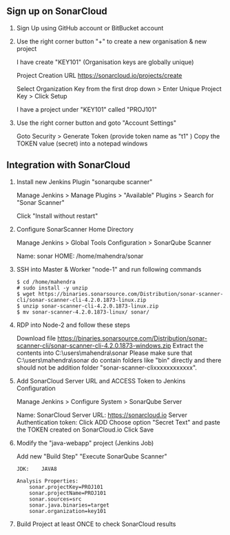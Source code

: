 ## Sign up on SonarCloud

1. Sign Up using GitHub account or BitBucket account

2. Use the right corner button "+" to create a new organisation & new project
    
    I have create "KEY101" (Organisation keys are globally unique)

    Project Creation URL https://sonarcloud.io/projects/create
    
    Select Organization Key from the first drop down >
    Enter Unique Project Key > Click Setup

    I have a project under "KEY101" called "PROJ101"

3.  Use the right corner button and goto "Account Settings"

    Goto Security > Generate Token (provide token name as "t1" )
    Copy the TOKEN value (secret) into a notepad windows


## Integration with SonarCloud

1.  Install new Jenkins Plugin "sonarqube scanner"
    
    Manage Jenkins > Manage Plugins > "Available" Plugins > Search for "Sonar Scanner"
    
    Click "Install without restart"


2.  Configure SonarScanner Home Directory

    Manage Jenkins > Global Tools Configuration > SonarQube Scanner
    
    Name: sonar
    HOME: /home/mahendra/sonar

3.  SSH into Master & Worker "node-1" and run following commands 

    ```
    $ cd /home/mahendra
    # sudo install -y unzip
    $ wget https://binaries.sonarsource.com/Distribution/sonar-scanner-cli/sonar-scanner-cli-4.2.0.1873-linux.zip
    $ unzip sonar-scanner-cli-4.2.0.1873-linux.zip
    $ mv sonar-scanner-4.2.0.1873-linux/ sonar/
    ```
4.  RDP into Node-2 and follow these steps

    Download file https://binaries.sonarsource.com/Distribution/sonar-scanner-cli/sonar-scanner-cli-4.2.0.1873-windows.zip
    Extract the contents into C:\users\mahendra\sonar
    Please make sure that C:\users\mahendra\sonar do contain folders like "bin" directly and there should not be addition folder "sonar-scanner-clixxxxxxxxxxxx".


5.  Add SonarCloud Server URL and ACCESS Token to Jenkins Configuration

    Manage Jenkins > Configure System > SonarQube Server

    Name: SonarCloud
    Server URL: https://sonarcloud.io
    Server Authentication token: Click ADD 
        Choose option "Secret Text" and paste the TOKEN created on SonarCloud.io
    Click Save

6.  Modify the "java-webapp" project (Jenkins Job)

    Add new "Build Step" "Execute SonarQube Scanner"
        
        JDK:    JAVA8

        Analysis Properties:
            sonar.projectKey=PROJ101
            sonar.projectName=PROJ101
            sonar.sources=src
            sonar.java.binaries=target
            sonar.organization=key101

7.  Build Project at least ONCE to check SonarCloud results